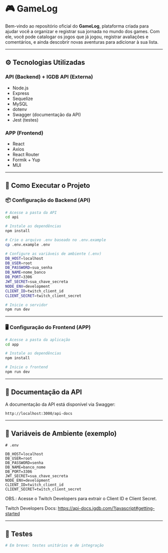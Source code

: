 # 🎮 GameLog

Bem-vindo ao repositório oficial do **GameLog**, plataforma criada para ajudar você a organizar e registrar sua jornada no mundo dos games. Com ele, você pode catalogar os jogos que já jogou, registrar avaliações e comentários, e ainda descobrir novas aventuras para adicionar à sua lista.

---

## ⚙️ Tecnologias Utilizadas

### API (Backend) + IGDB API (Externa)
- Node.js
- Express
- Sequelize
- MySQL
- dotenv
- Swagger (documentação da API)
- Jest (testes)

### APP (Frontend)
- React
- Axios
- React Router
- Formik + Yup
- MUI

---

## 🚀 Como Executar o Projeto

### 📦 Configuração do Backend (API)

```bash
# Acesse a pasta da API
cd api

# Instale as dependências
npm install

# Crie o arquivo .env baseado no .env.example
cp .env.example .env

# Configure as variáveis de ambiente (.env)
DB_HOST=localhost
DB_USER=root
DB_PASSWORD=sua_senha
DB_NAME=nome_banco
DB_PORT=3306
JWT_SECRET=sua_chave_secreta
NODE_ENV=development
CLIENT_ID=twitch_client_id
CLIENT_SECRET=twitch_client_secret

# Inicie o servidor
npm run dev
```

---

### 🖥️ Configuração do Frontend (APP)

```bash
# Acesse a pasta da aplicação
cd app

# Instale as dependências
npm install

# Inicie o frontend
npm run dev
```

---

## 📑 Documentação da API

A documentação da API está disponível via Swagger:

```
http://localhost:3000/api-docs
```

---

## 🔐 Variáveis de Ambiente (exemplo)

```env
# .env

DB_HOST=localhost
DB_USER=root
DB_PASSWORD=senha
DB_NAME=banco_nome
DB_PORT=3306
JWT_SECRET=sua_chave_secreta
NODE_ENV=development
CLIENT_ID=twitch_client_id
CLIENT_SECRET=twitch_client_secret
```

OBS.: Acesse o Twitch Developers para extrair o Client ID e Client Secret. 

Twitch Developers Docs: https://api-docs.igdb.com/?javascript#getting-started

---

## 🧪 Testes

```bash
# Em breve: testes unitários e de integração
```